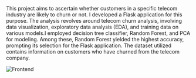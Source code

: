 
This project aims to ascertain whether customers in a specific telecom industry are likely to churn or not. I developed a Flask application for this purpose. The analysis revolves around telecom churn analysis, involving data visualization, exploratory data analysis (EDA), and training data on various models.I employed decision tree classifier, Random Forest, and PCA for modeling. Among these, Random Forest yielded the highest accuracy, prompting its selection for the Flask application. 
The dataset utilized contains information on customers who have churned from the telecom company.

![Frontend](https://github.com/jidnyasaBhoir/Churn-Prediction/assets/69042351/ba4a6c38-2b08-4511-83c3-3e7b79f89b89)
